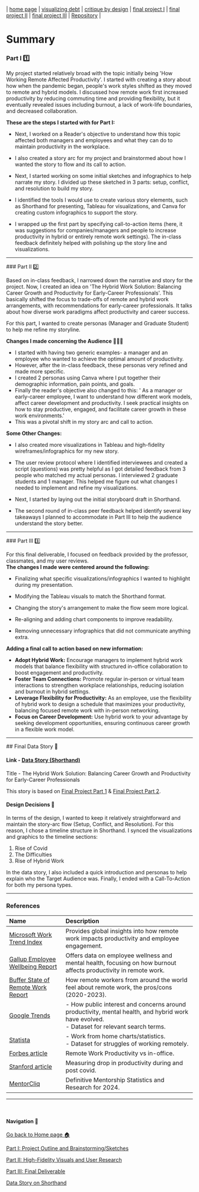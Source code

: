 | [home page](https://saylibhavsar.github.io/Data-Visualization-Projects/) | [visualizing debt](https://saylibhavsar.github.io/Data-Visualization-Projects/visualizing-government-debt.html) | [critique by design](https://saylibhavsar.github.io/Data-Visualization-Projects/critique-by-design.html) | [final project I](https://saylibhavsar.github.io/Data-Visualization-Projects/final-project-part-one.html) | [final project II](https://saylibhavsar.github.io/Data-Visualization-Projects/final-project-part-two.html) | [final project III](https://saylibhavsar.github.io/Data-Visualization-Projects/final-project-part-three.html) | [Repository](https://github.com/saylibhavsar/Data-Visualization-Projects/) |

# Summary

### Part I 1️⃣

My project started relatively broad with the topic initially being 'How Working Remote Affected Productivity'. I started with creating a story about how when the pandemic began, people's work styles shifted as they moved to remote and hybrid models. I discussed how remote work first increased productivity by reducing commuting time and providing flexibility, but it eventually revealed issues including burnout, a lack of work-life boundaries, and decreased collaboration.

**These are the steps I started with for Part I:**

* Next, I worked on a Reader's objective to understand how this topic affected both managers and employees and what they can do to maintain productivity in the workplace.

* I also created a story arc for my project and brainstormed about how I wanted the story to flow and its call to action.

* Next, I started working on some initial sketches and infographics to help narrate my story. I divided up these sketched in 3 parts: setup, conflict, and resolution to build my story.

* I identified the tools I would use to create various story elements, such as Shorthand for presenting, Tableau for visualizations, and Canva for creating custom infographics to support the story.

* I wrapped up the first part by specifying call-to-action items (here, it was suggestions for companies/managers and people to increase productivity in hybrid or entirely remote work settings). The in-class feedback definitely helped with polishing up the story line and visualizations.

<hr>
### Part II 2️⃣

Based on in-class feedback, I narrowed down the narrative and story for the project. Now, I created an idea on 'The Hybrid Work Solution: Balancing Career Growth and Productivity for Early-Career Professionals'. This basically shifted the focus to trade-offs of remote and hybrid work arrangements, with recommendations for early-career professionals. It talks about how diverse work paradigms affect productivity and career success.

For this part, I wanted to create personas (Manager and Graduate Student) to help me refine my storyline. 

**Changes I made concerning the Audience 🙋🏻‍♀️**

* I started with having two generic examples- a manager and an employee who wanted to achieve the optimal amount of productivity.
* However, after the in-class feedback, these personas very refined and made more specific.
* I created 2 personas using Canva where I put together their demographic information, pain points, and goals.
* Finally the reader's objective also changed to this: ' As a manager or early-career employee, I want to understand how different work models, affect career development and productivity. I seek practical insights on how to stay productive, engaged, and facilitate career growth in these work environments.'
* This was a pivotal shift in my story arc and call to action.

**Some Other Changes:**
* I also created more visualizations in Tableau and high-fidelity wireframes/infographics for my new story.

* The user review protocol where I identified interviewees and created a script (questions) was pretty helpful as I got detailed feedback from 3 people who matched my actual personas. I interviewed 2 graduate students and 1 manager. This helped me figure out what changes I needed to implement and refine my visualizations.

* Next, I started by laying out the initial storyboard draft in Shorthand.

* The second round of in-class peer feedback helped identify several key takeaways I planned to accommodate in Part III to help the audience understand the story better.

<hr>
### Part III 3️⃣

For this final deliverable, I focused on feedback provided by the professor, classmates, and my user reviews. 
<br>
**The changes I made were centered around the following:**

* Finalizing what specific visualizations/infographics I wanted to highlight during my presentation.

* Modifying the Tableau visuals to match the Shorthand format.

* Changing the story's arrangement to make the flow seem more logical.

* Re-aligning and adding chart components to improve readability.

* Removing unnecessary infographics that did not communicate anything extra.


**Adding a final call to action based on new information:**

* **Adopt Hybrid Work:** Encourage managers to implement hybrid work models that balance flexibility with structured in-office collaboration to boost engagement and productivity.
* **Foster Team Connections:** Promote regular in-person or virtual team interactions to strengthen workplace relationships, reducing isolation and burnout in hybrid settings.
* **Leverage Flexibility for Productivity:** As an employee, use the flexibility of hybrid work to design a schedule that maximizes your productivity, balancing focused remote work with in-person networking.
* **Focus on Career Development:** Use hybrid work to your advantage by seeking development opportunities, ensuring continuous career growth in a flexible work model.


<hr>
## Final Data Story 📖

#### Link - [Data Story (Shorthand)](https://carnegiemellon.shorthandstories.com/the-hybrid-work-solution/index.html#article)

Title - The Hybrid Work Solution: Balancing Career Growth and Productivity for Early-Career Professionals

This story is based on [Final Project Part 1](https://saylibhavsar.github.io/Data-Visualization-Projects/final-project-part-one.html) & [Final Project Part 2](https://saylibhavsar.github.io/Data-Visualization-Projects/final-project-part-two.html).

#### Design Decisions 🎨

In terms of the design, I wanted to keep it relatively straightforward and maintain the story-arc flow (Setup, Conflict, and Resolution). For this reason, I chose a timeline structure in Shorthand. I synced the visualizations and graphics to the timeline sections:
1. Rise of Covid
2. The Difficulties
3. Rise of Hybrid Work

In the data story, I also included a quick introduction and personas to help explain who the Target Audience was. Finally, I ended with a Call-To-Action for both my persona types.

<hr>

### References

| Name   |      Description     | 
|:----------|:-------------|
| [Microsoft Work Trend Index](https://www.microsoft.com/en-us/worklab/work-trend-index/hybrid-work-is-just-work) | Provides global insights into how remote work impacts productivity and employee engagement. |
| [Gallup Employee Wellbeing Report](https://www.gallup.com/workplace/511994/future-office-arrived-hybrid.aspx) | Offers data on employee wellness and mental health, focusing on how burnout affects productivity in remote work. |
| [Buffer State of Remote Work Report](https://buffer.com/state-of-remote-work/2022) | How remote workers from around the world feel about remote work, the pros/cons (2020-2023). |
| [Google Trends](https://trends.google.com/trends/) | - How public interest and concerns around productivity, mental health, and hybrid work have evolved.  <br> - Dataset for relevant search terms. |
| [Statista](https://www.statista.com/statistics/1140732/work-from-home-productivity-employees-us/) | - Work from home charts/statistics.  <br> - Dataset for struggles of working remotely. |
| [Forbes article](https://www.forbes.com/sites/richardosibanjo/2022/06/30/the-post-pandemic-office-how-to-win-employees-back/) | Remote Work Productivity vs in-office. |
| [Stanford article](https://drive.google.com/file/d/1kqbngD8pemqxAkZmWCOQ32Yk6PXK9eVA/view) | Measuring drop in productivity during and post covid. |
| [MentorCliq](https://www.mentorcliq.com/blog/mentoring-stats/) | Definitive Mentorship Statistics and Research for 2024. |

<hr>
<br>

#### Navigation 🧭
[Go back to Home page 🏠](https://saylibhavsar.github.io/Data-Visualization-Projects/)

[Part I: Project Outline and Brainstorming/Sketches](https://saylibhavsar.github.io/Data-Visualization-Projects/final-project-part-one.html)

[Part II: High-Fidelity Visuals and User Research](https://saylibhavsar.github.io/Data-Visualization-Projects/final-project-part-two.html)

[Part III: Final Deliverable](https://saylibhavsar.github.io/Data-Visualization-Projects/final-project-part-three.html)

[Data Story on Shorthand](https://carnegiemellon.shorthandstories.com/the-hybrid-work-solution/index.html#article)
